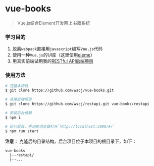 # vue-books

> Vue.js结合Element开发网上书籍系统

### 学习目的

1. 脱离`webpack`直接用`javascript`编写`Vue.js`代码
1. 使用一种`Vue.js`的UI库（这里使用[eleme](https://github.com/ElemeFE/element)）
1. 用真实前端试用我的[RESTful API后端项目](https://github.com/wscj/restapi)

### 使用方法

```bash
# 克隆本项目
$ git clone https://github.com/wscj/vue-books.git 

# 克隆后端项目
$ git clone https://github.com/wscj/restapi.git vue-books/restapi

# 安装后台依赖
$ npm i

# 运行后台，手动在浏览器打开`http://localhost:3000/#/`
$ npm run start
```

**注意：** 克隆后的目录结构，后台项目位于本项目的根目录下，如下：

```
vue-books
  |--restapi/
  |--...
```
